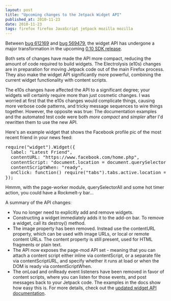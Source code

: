 ```yaml
---
layout: post
title: "Upcoming changes to the Jetpack Widget API"
published_at: 2010-11-23
date: 2010-11-23
tags: firefox firefox JavaScript jetpack mozilla mozilla
---
```


Between [bug 612169](https://bugzilla.mozilla.org/show_bug.cgi?id=612169) and [bug 569479](https://bugzilla.mozilla.org/show_bug.cgi?id=569479), the widget API has undergone a major transformation in the upcoming [0.10 SDK release](https://wiki.mozilla.org/Labs/Jetpack/SDK/0.10).

Both sets of changes have made the API more compact, reducing the amount of code required to build widgets. The Electrolysis (e10s) changes are in preparation for moving Jetpack code out of the main Firefox process. They also make the widget API significantly more powerful, combining the current widget functionality with content scripts.

The e10s changes have affected the API to a significant degree; your widgets will certainly require more than just cosmetic changes.  I was worried at first that the e10s changes would complicate things, causing more verbose code patterns, and tricky message sequences to wire things together. However, the opposite was true: The documentation examples and the automated test code were both *more compact* and *simpler* after I'd rewritten them to use the new API.

Here's an example widget that shows the Facebook profile pic of the most recent friend in your news feed:
<pre>require("widget").Widget({
  label: "Latest Friend",
  contentURL: "https://www.facebook.com/home.php",
  contentScript: "document.location = document.querySelector('.profilePic').src;",
  contentScriptWhen: "ready",
  onClick: function() require("tabs").tabs.active.location = this.contentURL
});</pre>
Hmmm, with the page-worker module, querySelectorAll and some hot timer action, you could have a Rockmelt-y bar...

A summary of the API changes:

*   You no longer need to explicitly add and remove widgets.
*   Constructing a widget immediately adds it to the add-on bar. To remove a widget, call its destroy() method.
*   The image property has been removed. Instead use the contentURL property, which can be used with image URLs, or local or remote content URLs. The content property is still present, used for HTML fragments or plain text.
*   The API now exposes the page-mod API set - meaning that you can attach a content script either inline via contentScript, or a separate file via contentScriptURL, and specify whether it runs at load or when the DOM is ready via contentScriptWhen.
*   The onLoad and onReady event listeners have been removed in favor of content scripts, where you can listen for those events, and post messages back to your Jetpack code. The examples in the docs show how easy this is.
For more details, check out the [updated widget API documentation](https://github.com/mozilla/addon-sdk/blob/master/packages/addon-kit/docs/widget.md).